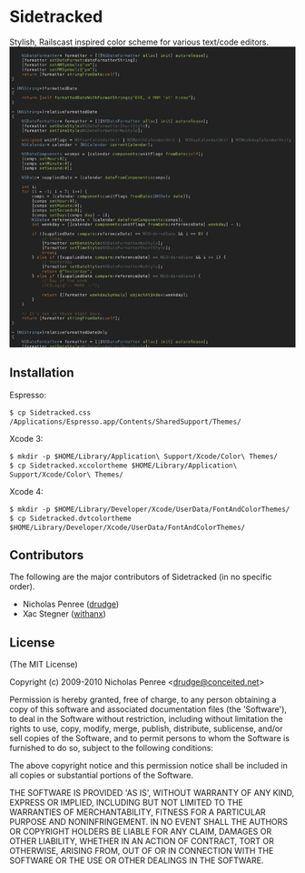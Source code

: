 # Sidetracked
      
  Stylish, Railscast inspired color scheme for various text/code editors.
<img src="https://github.com/drudge/Sidetracked/raw/master/Preview.png" />

## Installation

Espresso:

    $ cp Sidetracked.css /Applications/Espresso.app/Contents/SharedSupport/Themes/

Xcode 3:

    $ mkdir -p $HOME/Library/Application\ Support/Xcode/Color\ Themes/
    $ cp Sidetracked.xccolortheme $HOME/Library/Application\ Support/Xcode/Color\ Themes/

Xcode 4:

    $ mkdir -p $HOME/Library/Developer/Xcode/UserData/FontAndColorThemes/
    $ cp Sidetracked.dvtcolortheme $HOME/Library/Developer/Xcode/UserData/FontAndColorThemes/

## Contributors

The following are the major contributors of Sidetracked (in no specific order).

  * Nicholas Penree ([drudge](http://github.com/drudge))
  * Xac Stegner ([withanx](http://twitter.com/withanx))

## License 

(The MIT License)

Copyright (c) 2009-2010 Nicholas Penree &lt;drudge@conceited.net&gt;

Permission is hereby granted, free of charge, to any person obtaining
a copy of this software and associated documentation files (the
'Software'), to deal in the Software without restriction, including
without limitation the rights to use, copy, modify, merge, publish,
distribute, sublicense, and/or sell copies of the Software, and to
permit persons to whom the Software is furnished to do so, subject to
the following conditions:

The above copyright notice and this permission notice shall be
included in all copies or substantial portions of the Software.

THE SOFTWARE IS PROVIDED 'AS IS', WITHOUT WARRANTY OF ANY KIND,
EXPRESS OR IMPLIED, INCLUDING BUT NOT LIMITED TO THE WARRANTIES OF
MERCHANTABILITY, FITNESS FOR A PARTICULAR PURPOSE AND NONINFRINGEMENT.
IN NO EVENT SHALL THE AUTHORS OR COPYRIGHT HOLDERS BE LIABLE FOR ANY
CLAIM, DAMAGES OR OTHER LIABILITY, WHETHER IN AN ACTION OF CONTRACT,
TORT OR OTHERWISE, ARISING FROM, OUT OF OR IN CONNECTION WITH THE
SOFTWARE OR THE USE OR OTHER DEALINGS IN THE SOFTWARE.